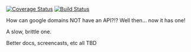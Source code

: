 [![Coverage Status](https://coveralls.io/repos/github/obradovic/google-domains-api/badge.svg?branch=master)](https://coveralls.io/github/obradovic/google-domains-api?branch=master)
[![Build Status](https://img.shields.io/endpoint.svg?url=https%3A%2F%2Factions-badge.atrox.dev%2Fobradovic%2Fgoogle-domains-api%2Fbadge&style=flat)](https://actions-badge.atrox.dev/obradovic/google-domains-api/goto)

How can google domains NOT have an API?!? Well then... now it has one!

A slow, brittle one.

Better docs, screencasts, etc all TBD
